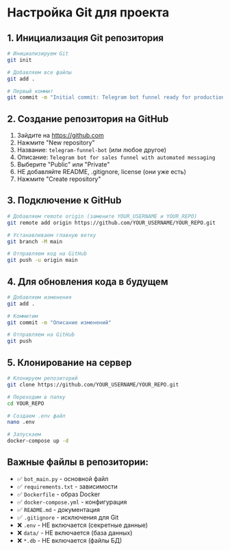 # Настройка Git для проекта

## 1. Инициализация Git репозитория

```bash
# Инициализируем Git
git init

# Добавляем все файлы
git add .

# Первый коммит
git commit -m "Initial commit: Telegram bot funnel ready for production"
```

## 2. Создание репозитория на GitHub

1. Зайдите на https://github.com
2. Нажмите "New repository"
3. Название: `telegram-funnel-bot` (или любое другое)
4. Описание: `Telegram bot for sales funnel with automated messaging`
5. Выберите "Public" или "Private"
6. НЕ добавляйте README, .gitignore, license (они уже есть)
7. Нажмите "Create repository"

## 3. Подключение к GitHub

```bash
# Добавляем remote origin (замените YOUR_USERNAME и YOUR_REPO)
git remote add origin https://github.com/YOUR_USERNAME/YOUR_REPO.git

# Устанавливаем главную ветку
git branch -M main

# Отправляем код на GitHub
git push -u origin main
```

## 4. Для обновления кода в будущем

```bash
# Добавляем изменения
git add .

# Коммитим
git commit -m "Описание изменений"

# Отправляем на GitHub
git push
```

## 5. Клонирование на сервер

```bash
# Клонируем репозиторий
git clone https://github.com/YOUR_USERNAME/YOUR_REPO.git

# Переходим в папку
cd YOUR_REPO

# Создаем .env файл
nano .env

# Запускаем
docker-compose up -d
```

## Важные файлы в репозитории:

- ✅ `bot_main.py` - основной файл
- ✅ `requirements.txt` - зависимости
- ✅ `Dockerfile` - образ Docker
- ✅ `docker-compose.yml` - конфигурация
- ✅ `README.md` - документация
- ✅ `.gitignore` - исключения для Git
- ❌ `.env` - НЕ включается (секретные данные)
- ❌ `data/` - НЕ включается (база данных)
- ❌ `*.db` - НЕ включается (файлы БД)
